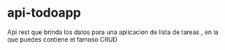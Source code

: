 # api-todoapp
Api rest que brinda los datos para una aplicacion de lista de tareas , en la que puedes contiene el famoso CRUD
